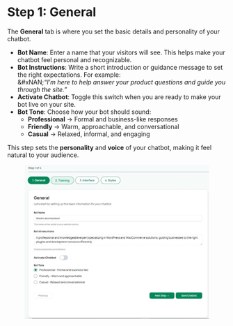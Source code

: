 # Step 1: General

The **General** tab is where you set the basic details and personality of your chatbot.

* **Bot Name**: Enter a name that your visitors will see. This helps make your chatbot feel personal and recognizable.
* **Bot Instructions**: Write a short introduction or guidance message to set the right expectations. For example:\
  &#xNAN;_“I’m here to help answer your product questions and guide you through the site.”_
* **Activate Chatbot**: Toggle this switch when you are ready to make your bot live on your site.
* **Bot Tone**: Choose how your bot should sound:
  * **Professional** → Formal and business-like responses
  * **Friendly** → Warm, approachable, and conversational
  * **Casual** → Relaxed, informal, and engaging

This step sets the **personality** and **voice** of your chatbot, making it feel natural to your audience.

<figure><img src="../.gitbook/assets/5.JPG" alt=""><figcaption></figcaption></figure>
